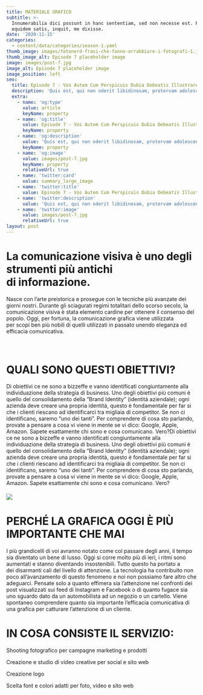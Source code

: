 ```yaml
---
title: MATERIALE GRAFICO
subtitle: >-
  Innumerabilia dici possunt in hanc sententiam, sed non necesse est. Putabam
  equidem satis, inquit, me dixisse.
date: '2020-11-15'
categories:
  - content/data/categories/season-1.yaml
thumb_image: images/fotonerd-frasi-che-fanno-arrabbiare-i-fotografi-1.jpg
thumb_image_alt: Episode 7 placeholder image
image: images/post-7.jpg
image_alt: Episode 7 placeholder image
image_position: left
seo:
  title: Episode 7 - Vos Autem Cum Perspicuis Dubia Debeatis Illustrare
  description: 'Quis est, qui non oderit libidinosam, protervam adolescentiam'
  extra:
    - name: 'og:type'
      value: article
      keyName: property
    - name: 'og:title'
      value: Episode 7 - Vos Autem Cum Perspicuis Dubia Debeatis Illustrare
      keyName: property
    - name: 'og:description'
      value: 'Quis est, qui non oderit libidinosam, protervam adolescentiam'
      keyName: property
    - name: 'og:image'
      value: images/post-7.jpg
      keyName: property
      relativeUrl: true
    - name: 'twitter:card'
      value: summary_large_image
    - name: 'twitter:title'
      value: Episode 7 - Vos Autem Cum Perspicuis Dubia Debeatis Illustrare
    - name: 'twitter:description'
      value: 'Quis est, qui non oderit libidinosam, protervam adolescentiam'
    - name: 'twitter:image'
      value: images/post-7.jpg
      relativeUrl: true
layout: post
---
```

# **La comunicazione visiva è uno degli strumenti più antichi di informazione.**&#xA;&#xA;

Nasce con l’arte preistorica e prosegue con le tecniche più avanzate dei giorni nostri. Durante gli sciagurati regimi totalitari dello scorso secolo, la comunicazione visiva è stata elemento cardine per ottenere il consenso del popolo. Oggi, per fortuna, la comunicazione grafica viene utilizzata per scopi ben più nobili di quelli utilizzati in passato unendo eleganza ed efficacia comunicativa.



#####  

# **QUALI SONO QUESTI OBIETTIVI?**

Di obiettivi ce ne sono a bizzeffe e vanno identificati congiuntamente alla individuazione della strategia di business. Uno degli obiettivi più comuni è quello del consolidamento della “Brand Identity” (identità aziendale); ogni azienda deve creare una propria identità, questo è fondamentale per far si che i clienti riescano ad identificarci tra migliaia di competitor. Se non ci identificano, saremo “uno dei tanti”. Per comprendere di cosa sto parlando, provate a pensare a cosa vi viene in mente se vi dico: Google, Apple, Amazon. Sapete esattamente chi sono e cosa comunicano. Vero?Di obiettivi ce ne sono a bizzeffe e vanno identificati congiuntamente alla individuazione della strategia di business. Uno degli obiettivi più comuni è quello del consolidamento della “Brand Identity” (identità aziendale); ogni azienda deve creare una propria identità, questo è fondamentale per far si che i clienti riescano ad identificarci tra migliaia di competitor. Se non ci identificano, saremo “uno dei tanti”. Per comprendere di cosa sto parlando, provate a pensare a cosa vi viene in mente se vi dico: Google, Apple, Amazon. Sapete esattamente chi sono e cosa comunicano. Vero?

##### ![](https://preview--curious-oregano-a60dd.stackbit.dev/images/how-to-choose-a-brand-name-thats-perfectly-you-5-700x350.jpg)

# **PERCHÉ LA GRAFICA OGGI È PIÙ IMPORTANTE CHE MAI**

I più grandicelli di voi avranno notato come col passare degli anni, il tempo sia diventato un bene di lusso. Oggi si corre molto più di ieri, i ritmi sono aumentati e stanno diventando insostenibili. Tutto questo ha portato a dei disarmanti cali del livello di attenzione. La tecnologia ha contribuito non poco all’avanzamento di questo fenomeno e noi non possiamo fare altro che adeguarci. Pensate solo a quanto effimera sia l’attenzione nei confronti dei post visualizzati sui feed di Instagram e Facebook o di quanto fugace sia uno sguardo dato da un automobilista ad un negozio o un cartello. Viene spontaneo comprendere quanto sia importante l’efficacia comunicativa di una grafica per catturare l’attenzione di un cliente.

# **IN COSA CONSISTE IL SERVIZIO:**

Shooting fotografico per campagne marketing e prodotti

Creazione e studio di video creative per social e sito web

Creazione logo

Scelta font e colori adatti per foto, video e sito web
